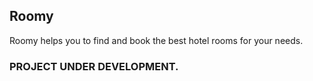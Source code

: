 ## Roomy

Roomy helps you to find and book the best hotel rooms for your needs.


### PROJECT UNDER DEVELOPMENT.